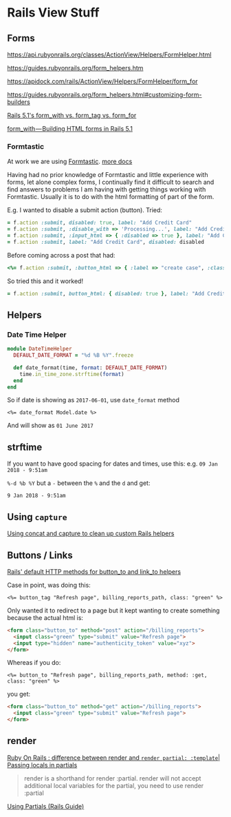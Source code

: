 # Rails View Stuff

## Forms

https://api.rubyonrails.org/classes/ActionView/Helpers/FormHelper.html

https://guides.rubyonrails.org/form_helpers.htm

https://apidock.com/rails/ActionView/Helpers/FormHelper/form_for

https://guides.rubyonrails.org/form_helpers.html#customizing-form-builders

[Rails 5.1's form_with vs. form_tag vs. form_for](https://m.patrikonrails.com/rails-5-1s-form-with-vs-old-form-helpers-3a5f72a8c78a)

[form_with — Building HTML forms in Rails 5.1](https://medium.com/@tinchorb/form-with-building-html-forms-in-rails-5-1-f30bd60ef52d)


### Formtastic
At work we are using [Formtastic](https://github.com/justinfrench/formtastic).
[more docs](http://www.rubydoc.info/github/justinfrench/formtastic)


Having had no prior knowledge of Formtastic and little experience with forms, let alone complex forms, I continually find it difficult to search and find answers to problems I am having with getting things working with Formtastic.
Usually it is to do with the html formatting of part of the form.

E.g. I wanted to disable a submit action (button).
Tried:

```ruby
= f.action :submit, disabled: true, label: "Add Credit Card"
= f.action :submit, :disable_with => 'Processing...', label: "Add Credit Card"
= f.action :submit, :input_html => { :disabled => true }, label: "Add Credit Card"
= f.action :submit, label: "Add Credit Card", disabled: disabled
```
Before coming across a post that had:
```ruby
<%= f.action :submit, :button_html => { :label => "create case", :class => "btn primary", :disable_with => 'Processing...'} % >
```
So tried this and it worked!
```ruby
= f.action :submit, button_html: { disabled: true }, label: "Add Credit Card"
```

## Helpers

### Date Time Helper
```ruby
module DateTimeHelper
  DEFAULT_DATE_FORMAT = "%d %B %Y".freeze

  def date_format(time, format: DEFAULT_DATE_FORMAT)
    time.in_time_zone.strftime(format)
  end
end
```
So if date is showing as `2017-06-01`, use `date_format` method

```erb
<%= date_format Model.date %>
```

And will show as `01 June 2017`

## strftime
If you want to have good spacing for dates and times, use this:
e.g.
`09 Jan 2018 - 9:51am`

`%-d %b %Y` but a `-` between the `%` and the `d` and get:

`9 Jan 2018 - 9:51am`


## Using `capture`
[Using concat and capture to clean up custom Rails helpers](https://thepugautomatic.com/2013/06/helpers/)


## Buttons / Links

[Rails' default HTTP methods for button_to and link_to helpers](https://cardoni.net/rails-button-to-vs-link-to-url-helpers/)

Case in point, was doing this:

`<%= button_tag "Refresh page", billing_reports_path, class: "green" %>`

Only wanted it to redirect to a page but it kept wanting to create something because the actual html is:

```html
<form class="button_to" method="post" action="/billing_reports">
  <input class="green" type="submit" value="Refresh page">
  <input type="hidden" name="authenticity_token" value="xyz">
</form>
```

Whereas if you do:

`<%= button_to "Refresh page", billing_reports_path, method: :get, class: "green" %>`

you get:

```html
<form class="button_to" method="get" action="/billing_reports">
  <input class="green" type="submit" value="Refresh page">
</form>
```


## render

[Ruby On Rails : difference between render and `render partial: :template`| Passing locals in partials](https://cbabhusal.wordpress.com/2015/06/19/ruby-on-rails-difference-between-render-and-render-partial/)

>render is a shorthand for render :partial.
>render will not accept additional local variables for the partial, you need to use render :partial

[Using Partials (Rails Guide)](http://guides.rubyonrails.org/layouts_and_rendering.html#using-partials)
